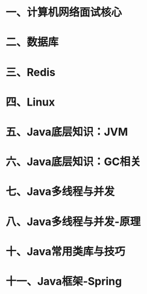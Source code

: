 # 一、计算机网络面试核心

# 二、数据库

# 三、Redis

# 四、Linux

# 五、Java底层知识：JVM

# 六、Java底层知识：GC相关

# 七、Java多线程与并发

# 八、Java多线程与并发-原理

# 十、Java常用类库与技巧

# 十一、Java框架-Spring